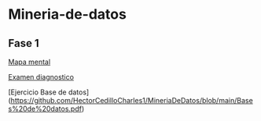 # Mineria-de-datos

## Fase 1

[Mapa mental](https://github.com/LeonardoCastillo29/Mineria-de-datos/blob/main/Mapa%20mental.pdf)

[Examen diagnostico](https://github.com/LeonardoCastillo29/Mineria-de-datos/blob/main/Ex-Diagnostico_1844452.pdf)

[Ejercicio Base de datos] (https://github.com/HectorCedilloCharles1/MineriaDeDatos/blob/main/Bases%20de%20datos.pdf)
